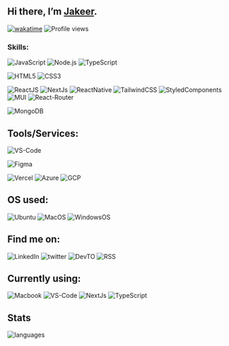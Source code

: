 ## Hi there, I’m  [Jakeer](https://jakeer.vercel.app). 

[![wakatime](https://wakatime.com/badge/user/018dda6f-93b7-4b89-8b72-677522877b38.svg?style=for-the-badge)](https://wakatime.com/@018dda6f-93b7-4b89-8b72-677522877b38?style=for-the-badge)
![Profile views](https://komarev.com/ghpvc/?username=jakeerc&style=for-the-badge&color=336600)

### Skills:

![JavaScript](https://img.shields.io/badge/JavaScript-F7DF1E?style=for-the-badge&logo=JavaScript&logoColor=white)
![Node.js](https://img.shields.io/badge/Node.js-43853D?style=for-the-badge&logo=node.js&logoColor=white)
![TypeScript](https://img.shields.io/badge/TypeScript-007ACC?style=for-the-badge&logo=typescript&logoColor=white)

![HTML5](https://img.shields.io/badge/HTML5-E34F26?style=for-the-badge&logo=html5&logoColor=white)
![CSS3](https://img.shields.io/badge/CSS3-1572B6?style=for-the-badge&logo=css3&logoColor=white)

![ReactJS](https://img.shields.io/badge/React-20232A?style=for-the-badge&logo=react&logoColor=61DAFB)
![NextJs](https://img.shields.io/badge/Next.js-000?logo=nextdotjs&logoColor=fff&style=for-the-badge)
![ReactNative](https://img.shields.io/badge/React_Native-20232A?style=for-the-badge&logo=react&logoColor=61DAFB)
![TailwindCSS](https://img.shields.io/badge/Tailwind_CSS-38B2AC?style=for-the-badge&logo=tailwind-css&logoColor=white)
![StyledComponents](https://img.shields.io/badge/styled--components-DB7093?style=for-the-badge&logo=styled-components&logoColor=white)
![MUI](https://img.shields.io/badge/Material--UI-0081CB?style=for-the-badge&logo=material-ui&logoColor=white)
![React-Router](https://img.shields.io/badge/React_Router-CA4245?style=for-the-badge&logo=react-router&logoColor=white)

![MongoDB](https://img.shields.io/badge/MongoDB-4EA94B?style=for-the-badge&logo=mongodb&logoColor=white)


## Tools/Services:
![VS-Code](https://img.shields.io/badge/Visual_Studio_Code-0078D4?style=for-the-badge&logo=visual%20studio%20code&logoColor=white)

![Figma](https://img.shields.io/badge/Figma-F24E1E?style=for-the-badge&logo=figma&logoColor=white)

![Vercel](https://img.shields.io/badge/Vercel-000000?style=for-the-badge&logo=vercel&logoColor=white)
![Azure](https://img.shields.io/badge/microsoft%20azure-0089D6?style=for-the-badge&logo=microsoft-azure&logoColor=white)
![GCP](https://img.shields.io/badge/Google_Cloud-4285F4?style=for-the-badge&logo=google-cloud&logoColor=white)

## OS used:
![Ubuntu](https://img.shields.io/badge/mac%20os-000000?style=for-the-badge&logo=apple&logoColor=white)
![MacOS](https://img.shields.io/badge/Ubuntu-E95420?style=for-the-badge&logo=ubuntu&logoColor=white)
![WindowsOS](https://img.shields.io/badge/Windows-0078D6?style=for-the-badge&logo=windows&logoColor=white)


## Find me on:
![[LinkedIn](https://www.linkedin.com/in/chilakalajakeer/)](https://img.shields.io/badge/LinkedIn-0077B5?style=for-the-badge&logo=linkedin&logoColor=white)
![[twitter](https://twitter.com/jakeerchilakala)](https://img.shields.io/badge/Twitter-1DA1F2?style=for-the-badge&logo=twitter&logoColor=white)
![DevTO](https://img.shields.io/badge/dev.to-0A0A0A?style=for-the-badge&logo=devdotto&logoColor=white)
![RSS](https://img.shields.io/badge/RSS-FFA500?style=for-the-badge&logo=rss&logoColor=white)

## Currently using:

![Macbook](https://img.shields.io/badge/Apple-MacBook_Air_M1-999999?style=for-the-badge&logo=apple&logoColor=white)
![VS-Code](https://img.shields.io/badge/Visual_Studio_Code-0078D4?style=for-the-badge&logo=visual%20studio%20code&logoColor=white)
![NextJs](https://img.shields.io/badge/Next.js-000?logo=nextdotjs&logoColor=fff&style=for-the-badge)
![TypeScript](https://img.shields.io/badge/TypeScript-007ACC?style=for-the-badge&logo=typescript&logoColor=white)

## Stats
<!---
![stats](https://github-readme-stats.vercel.app/api?username=jakeerc&theme=blue-green) 
--->
![languages](https://github-readme-stats.vercel.app/api/top-langs/?username=jakeerc&theme=blue-green)

<!---
JakeerC/JakeerC is a ✨ special ✨ repository because its `README.md` (this file) appears on your GitHub profile.
You can click the Preview link to take a look at your changes.
--->
